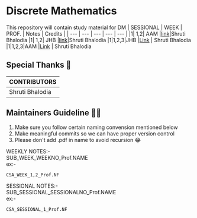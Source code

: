 # Discrete Mathematics

This repository will contain study material for DM
| SESSIONAL | WEEK | PROF. | Notes | Credits |
| --- | --- | --- | --- | --- |
|1| 1,2| AAM |[link](./DM_WEEK_1,2_Prof.AAM.pdf)|Shruti Bhalodia
|1| 1,2| JHB |[link](./DM_WEEK_1,2_Prof.JHB.pdf)|Shruti Bhalodia
|1|1,2,3|JHB |[Link](./DM_SESSIONAL_1_Prof.JB.pdf) | Shruti Bhalodia
|1|1,2,3|AAM |[Link](./DM_SESSIONAL_1_Prof.AAM.pdf) | Shruti Bhalodia


## Special Thanks 🙏
| CONTRIBUTORS |
| --- |
| Shruti Bhalodia |




## Maintainers Guideline 👨‍💻
1. Make sure you follow certain naming convension mentioned below
2. Make meaningful commits so we can have proper version control
3. Please don't add  .pdf  in name to avoid recursion 😂

WEEKLY NOTES:-<br>
SUB_WEEK_WEEKNO_Prof.NAME
<br>ex:-
```
CSA_WEEK_1,2_Prof.NF
```

SESSIONAL NOTES:-<br>
SUB_SESSIONAL_SESSIONALNO_Prof.NAME
<br>ex:-

```
CSA_SESSIONAL_1_Prof.NF
```
